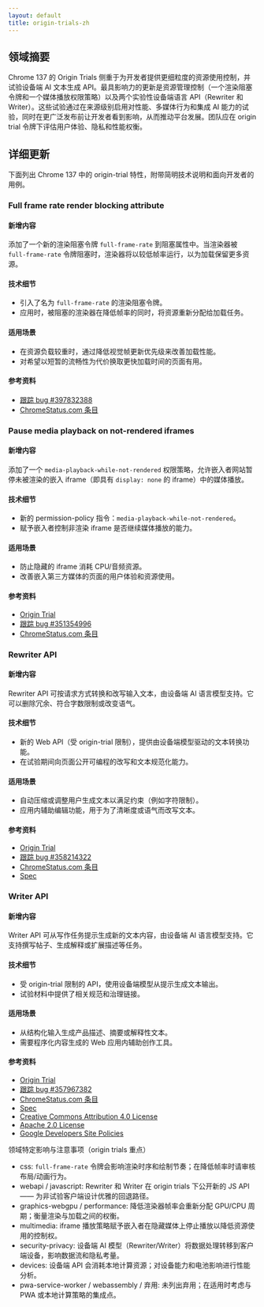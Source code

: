 ```yaml
---
layout: default
title: origin-trials-zh
---
```


## 领域摘要

Chrome 137 的 Origin Trials 侧重于为开发者提供更细粒度的资源使用控制，并试验设备端 AI 文本生成 API。最具影响力的更新是资源管理控制（一个渲染阻塞令牌和一个媒体播放权限策略）以及两个实验性设备端语言 API（Rewriter 和 Writer）。这些试验通过在来源级别启用对性能、多媒体行为和集成 AI 能力的试验，同时在更广泛发布前让开发者看到影响，从而推动平台发展。团队应在 origin trial 令牌下评估用户体验、隐私和性能权衡。

## 详细更新

下面列出 Chrome 137 中的 origin-trial 特性，附带简明技术说明和面向开发者的用例。

### Full frame rate render blocking attribute

#### 新增内容
添加了一个新的渲染阻塞令牌 `full-frame-rate` 到阻塞属性中。当渲染器被 `full-frame-rate` 令牌阻塞时，渲染器将以较低帧率运行，以为加载保留更多资源。

#### 技术细节
- 引入了名为 `full-frame-rate` 的渲染阻塞令牌。
- 应用时，被阻塞的渲染器在降低帧率的同时，将资源重新分配给加载任务。

#### 适用场景
- 在资源负载较重时，通过降低视觉帧更新优先级来改善加载性能。
- 对希望以短暂的流畅性为代价换取更快加载时间的页面有用。

#### 参考资料
- [跟踪 bug #397832388](https://bugs.chromium.org/p/chromium/issues/detail?id=397832388)  
- [ChromeStatus.com 条目](https://chromestatus.com/feature/5109023781429248)

### Pause media playback on not-rendered iframes

#### 新增内容
添加了一个 `media-playback-while-not-rendered` 权限策略，允许嵌入者网站暂停未被渲染的嵌入 iframe（即具有 `display: none` 的 iframe）中的媒体播放。

#### 技术细节
- 新的 permission-policy 指令：`media-playback-while-not-rendered`。
- 赋予嵌入者控制非渲染 iframe 是否继续媒体播放的能力。

#### 适用场景
- 防止隐藏的 iframe 消耗 CPU/音频资源。
- 改善嵌入第三方媒体的页面的用户体验和资源使用。

#### 参考资料
- [Origin Trial](https://developer.chrome.com/origintrials/#/trials/active)  
- [跟踪 bug #351354996](https://bugs.chromium.org/p/chromium/issues/detail?id=351354996)  
- [ChromeStatus.com 条目](https://chromestatus.com/feature/5082854470868992)

### Rewriter API

#### 新增内容
Rewriter API 可按请求方式转换和改写输入文本，由设备端 AI 语言模型支持。它可以删除冗余、符合字数限制或改变语气。

#### 技术细节
- 新的 Web API（受 origin-trial 限制），提供由设备端模型驱动的文本转换功能。
- 在试验期间向页面公开可编程的改写和文本规范化能力。

#### 适用场景
- 自动压缩或调整用户生成文本以满足约束（例如字符限制）。
- 应用内辅助编辑功能，用于为了清晰度或语气而改写文本。

#### 参考资料
- [Origin Trial](https://developer.chrome.com/origintrials/#/trials/active)  
- [跟踪 bug #358214322](https://bugs.chromium.org/p/chromium/issues/detail?id=358214322)  
- [ChromeStatus.com 条目](https://chromestatus.com/feature/5089854436556800)  
- [Spec](https://wicg.github.io/rewriter-api/)

### Writer API

#### 新增内容
Writer API 可从写作任务提示生成新的文本内容，由设备端 AI 语言模型支持。它支持撰写帖子、生成解释或扩展描述等任务。

#### 技术细节
- 受 origin-trial 限制的 API，使用设备端模型从提示生成文本输出。
- 试验材料中提供了相关规范和治理链接。

#### 适用场景
- 从结构化输入生成产品描述、摘要或解释性文本。
- 需要程序化内容生成的 Web 应用内辅助创作工具。

#### 参考资料
- [Origin Trial](https://developer.chrome.com/origintrials/#/trials/active)  
- [跟踪 bug #357967382](https://bugs.chromium.org/p/chromium/issues/detail?id=357967382)  
- [ChromeStatus.com 条目](https://chromestatus.com/feature/5089855470993408)  
- [Spec](https://wicg.github.io/writer-api/)  
- [Creative Commons Attribution 4.0 License](https://creativecommons.org/licenses/by/4.0/)  
- [Apache 2.0 License](https://www.apache.org/licenses/LICENSE-2.0)  
- [Google Developers Site Policies](https://developers.google.com/site-policies)

领域特定影响与注意事项（origin trials 重点）
- css: `full-frame-rate` 令牌会影响渲染时序和绘制节奏；在降低帧率时请审核布局/动画行为。  
- webapi / javascript: Rewriter 和 Writer 在 origin trials 下公开新的 JS API —— 为非试验客户端设计优雅的回退路径。  
- graphics-webgpu / performance: 降低渲染器帧率会重新分配 GPU/CPU 周期；衡量渲染与加载之间的权衡。  
- multimedia: iframe 播放策略赋予嵌入者在隐藏媒体上停止播放以降低资源使用的控制权。  
- security-privacy: 设备端 AI 模型（Rewriter/Writer）将数据处理转移到客户端设备，影响数据流和隐私考量。  
- devices: 设备端 API 会消耗本地计算资源；对设备能力和电池影响进行性能分析。  
- pwa-service-worker / webassembly / 弃用: 未列出弃用；在适用时考虑与 PWA 或本地计算策略的集成点。
